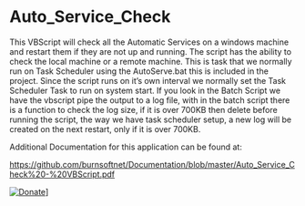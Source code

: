 # Auto_Service_Check
This VBScript will check all the Automatic Services on a windows machine and restart them if they are not up and running. The script has the ability to check the local machine or a remote machine. This is task that we normally run on Task Scheduler using the AutoServe.bat this is included in the project. Since the script runs on it’s own interval we normally set the Task Scheduler Task to run on system start. If you look in the Batch Script we have the vbscript pipe the output to a log file, with in the batch script there is a function to check the log size, if it is over 700KB then delete before running the script, the way we have task scheduler setup, a new log will be created on the next restart, only if it is over 700KB.

Additional Documentation for this application can be found at:

https://github.com/burnsoftnet/Documentation/blob/master/Auto_Service_Check%20-%20VBScript.pdf


[![Donate](https://www.paypalobjects.com/en_US/i/btn/btn_donateCC_LG.gif)](https://www.paypal.com/cgi-bin/webscr?cmd=_s-xclick&hosted_button_id=JSW8XEMQVH4BE)]
